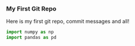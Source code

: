 ### My First Git Repo

Here is my first git repo, commit messages and all!

```python
import numpy as np
import pandas as pd
```